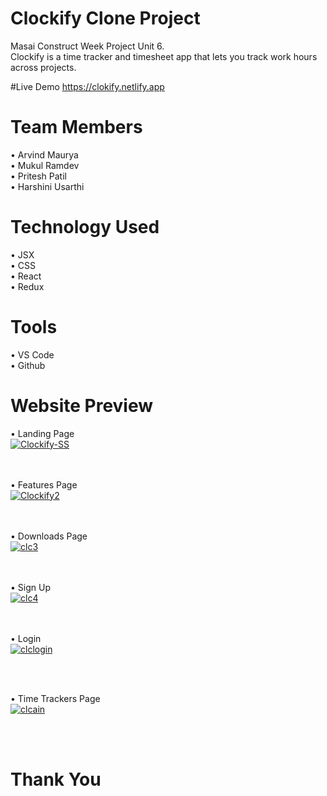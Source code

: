 # Clockify Clone Project
Masai Construct Week Project Unit 6. <br>
Clockify is a time tracker and timesheet app that lets you track work hours across projects.

#Live Demo
https://clokify.netlify.app

# Team Members
•	Arvind Maurya <br>
•	Mukul Ramdev <br>
•	Pritesh Patil <br>
•	Harshini Usarthi <br>


# Technology Used
•	JSX <br>
•	CSS <br>
•	React <br>
• Redux

# Tools
•	VS Code <br>
•	Github

# Website Preview
•	Landing Page<br>
<a href="https://ibb.co/CzSyRv1"><img src="https://i.ibb.co/nbKyxfg/Clockify-SS.png" alt="Clockify-SS" border="0"></a>

<br> <br>
•	Features Page <br>
<a href="https://ibb.co/jM8Bfnt"><img src="https://i.ibb.co/yyNGPH2/Clockify2.png" alt="Clockify2" border="0"></a>

<br> <br>
•	Downloads Page <br>
<a href="https://ibb.co/vkghNCY"><img src="https://i.ibb.co/sqkCTpH/clc3.png" alt="clc3" border="0"></a>

<br> <br>
•	Sign Up <br>
<a href="https://ibb.co/nMp6tSN"><img src="https://i.ibb.co/B2kcFR5/clc4.png" alt="clc4" border="0"></a>

<br> <br>
•	Login <br>
<a href="https://ibb.co/R37K37k"><img src="https://i.ibb.co/ZBNrBNp/clclogin.png" alt="clclogin" border="0"></a>

<br> <br>

•	Time Trackers Page <br>
<a href="https://ibb.co/GHHkQVH"><img src="https://i.ibb.co/dmm64Qm/clcain.png" alt="clcain" border="0"></a>

<br> <br>
# Thank You

